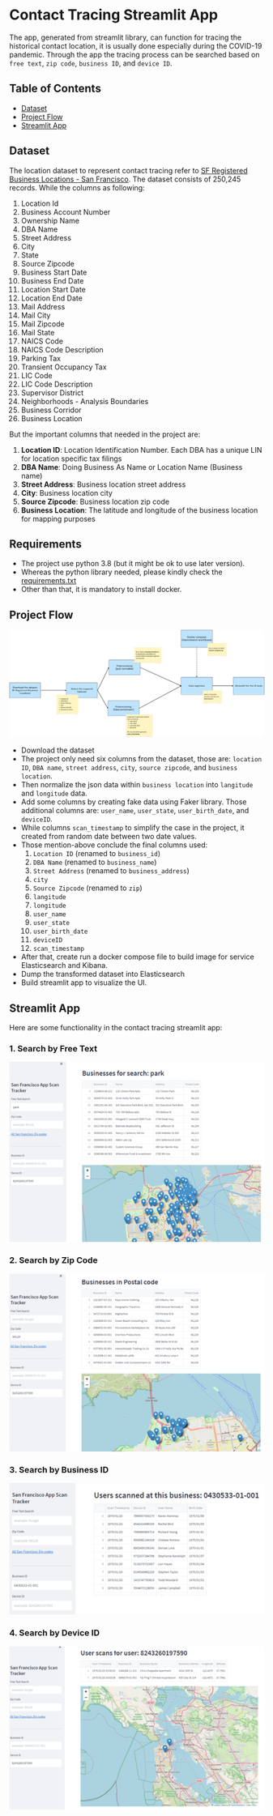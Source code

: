 # Contact Tracing Streamlit App
The app, generated from streamlit library, can function for tracing the historical contact location, it is usually done especially during the COVID-19 pandemic. Through the app the tracing process can be searched based on `free text`, `zip code`, `business ID`, and `device ID`.
## Table of Contents
- [Dataset](#dataset)
- [Project Flow](#project-flow)
- [Streamlit App](#streamlit-app)

## Dataset
The location dataset to represent contact tracing refer to [SF Registered Business Locations - San Francisco](https://www.kaggle.com/datasets/san-francisco/sf-registered-business-locations-san-francisco).
The dataset consists of 250,245 records. While the columns as following:
1. Location Id
2. Business Account Number
3. Ownership Name
4. DBA Name
5. Street Address
6. City
7. State
8. Source Zipcode
9. Business Start Date
10. Business End Date
11. Location Start Date
12. Location End Date
13. Mail Address
14. Mail City
15. Mail Zipcode
16. Mail State
17. NAICS Code
18. NAICS Code Description
19. Parking Tax
20. Transient Occupancy Tax
21. LIC Code
22. LIC Code Description
23. Supervisor District
24. Neighborhoods - Analysis Boundaries
25. Business Corridor
26. Business Location

But the important columns that needed in the project are:
1. **Location ID**: Location Identification Number. Each DBA has a unique LIN for location specific tax filings
2. **DBA Name**: Doing Business As Name or Location Name (Business name)
3. **Street Address**: Business location street address
4. **City**: Business location city
5. **Source Zipcode**: Business location zip code
6. **Business Location**: The latitude and longitude of the business location for mapping purposes

## Requirements
- The project use python 3.8 (but it might be ok to  use later version).
- Whereas the python library needed, please kindly check the [requirements.txt](./requirements.txt)
- Other than that, it is mandatory to install docker.
## Project Flow

![Flow Diagram](./images/flow-diagram.png)

- Download the dataset
- The project only need six columns from the dataset, those are: `location ID`, `DBA name`, `street address`, `city`, `source zipcode`, and `business location`.
- Then normalize the json data within `business location` into `langitude` and `longitude` data.
- Add some columns by creating fake data using Faker library. Those additional columns are: `user_name`, `user_state`, `user_birth_date`, and `deviceID`.
- While columns `scan_timestamp` to simplify the case in the project, it created from random date between two date values.
- Those mention-above conclude the final columns used:
    1. `Location ID` (renamed to `business_id`)
    2. `DBA Name` (renamed to `business_name`)
    3. `Street Address` (renamed to `business_address`)
    4. `city`
    5. `Source Zipcode` (renamed to `zip`)
    6. `langitude`
    7. `longitude`
    8. `user_name`
    9. `user_state`
    10. `user_birth_date`
    11. `deviceID`
    12. `scan_timestamp`
- After that, create run a docker compose file to build image for service Elasticsearch and Kibana.
- Dump the transformed dataset into Elasticsearch
- Build streamlit app to visualize the UI.
## Streamlit App
 Here are some functionality in the contact tracing streamlit app:
### 1. Search by Free Text
![Search by free text](./images/search-by-free-text-small.png)
### 2. Search by Zip Code
![Search by free text](./images/search-by-zip-small.png)
### 3. Search by Business ID
![Search by free text](./images/search-by-business-id-small.png)
### 4. Search by Device ID
![Search by free text](./images/search-by-device-id-small.png)
